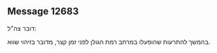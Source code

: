 ## Message 12683

דובר צה"ל:

בהמשך להתרעות שהופעלו במרחב רמת הגולן לפני זמן קצר, מדובר בזיהוי שווא.

